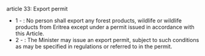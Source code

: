 article 33: Export permit

<ul>
			<li>1 - : No person shall export any forest products, wildlife or wildlife products from Eritrea except under a permit issued in accordance with this Article.<ul>
			</ul></li>			<li>2 - : The Minister may issue an export permit, subject to such conditions as may be specified in regulations or referred to in the permit.<ul>
			</ul></li></ul>